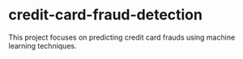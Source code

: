 # credit-card-fraud-detection
This project focuses on predicting credit card frauds using machine learning techniques.
